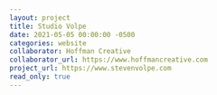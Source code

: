 ```yaml
---
layout: project
title: Studio Volpe
date: 2021-05-05 00:00:00 -0500
categories: website
collaborator: Hoffman Creative
collaborator_url: https://www.hoffmancreative.com
project_url: https://www.stevenvolpe.com
read_only: true
---
```

